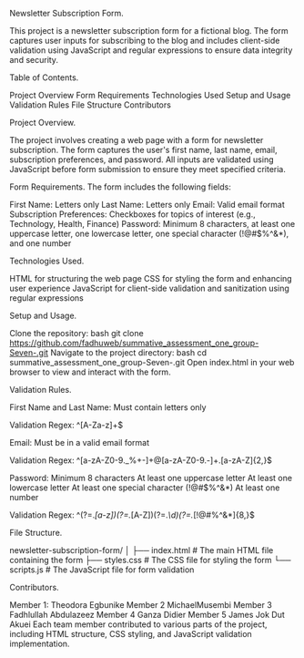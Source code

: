 Newsletter Subscription Form.

This project is a newsletter subscription form for a fictional blog. The form captures user inputs for subscribing to the blog and includes client-side validation using JavaScript and regular expressions to ensure data integrity and security.



Table of Contents.

Project Overview
Form Requirements
Technologies Used
Setup and Usage
Validation Rules
File Structure
Contributors



Project Overview.

The project involves creating a web page with a form for newsletter subscription. The form captures the user's first name, last name, email, subscription preferences, and password. All inputs are validated using JavaScript before form submission to ensure they meet specified criteria.



Form Requirements.
The form includes the following fields:

First Name: Letters only
Last Name: Letters only
Email: Valid email format
Subscription Preferences: Checkboxes for topics of interest (e.g., Technology, Health, Finance)
Password: Minimum 8 characters, at least one uppercase letter, one lowercase letter, one special character (!@#$%^&*), and one number



Technologies Used.

HTML for structuring the web page
CSS for styling the form and enhancing user experience
JavaScript for client-side validation and sanitization using regular expressions



Setup and Usage.

Clone the repository:
bash
git clone https://github.com/fadhuweb/summative_assessment_one_group-Seven-.git
Navigate to the project directory:
bash
cd summative_assessment_one_group-Seven-.git
Open index.html in your web browser to view and interact with the form.



Validation Rules.

First Name and Last Name: Must contain letters only

Validation Regex: ^[A-Za-z]+$

Email: Must be in a valid email format

Validation Regex: ^[a-zA-Z0-9._%+-]+@[a-zA-Z0-9.-]+\.[a-zA-Z]{2,}$

Password: 
Minimum 8 characters
At least one uppercase letter
At least one lowercase letter
At least one special character (!@#$%^&*)
At least one number

Validation Regex: ^(?=.*[a-z])(?=.*[A-Z])(?=.*\d)(?=.*[!@#$%^&*])[A-Za-z\d!@#$%^&*]{8,}$



File Structure.

newsletter-subscription-form/
│
├── index.html         # The main HTML file containing the form
├── styles.css         # The CSS file for styling the form
└── scripts.js         # The JavaScript file for form validation



Contributors.

Member 1: Theodora Egbunike
Member 2 MichaelMusembi
Member 3 Fadhlullah Abdulazeez
Member 4 Ganza Didier
Member 5 James Jok Dut Akuei
Each team member contributed to various parts of the project, including HTML structure, CSS styling, and JavaScript validation implementation.
